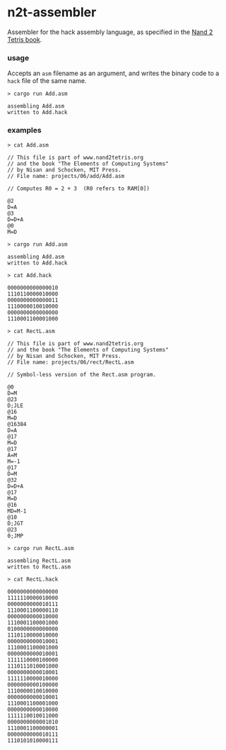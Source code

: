# n2t-assembler
Assembler for the hack assembly language, as specified in the [Nand 2 Tetris book](https://www.nand2tetris.org/).

### usage
Accepts an `asm` filename as an argument, and writes the binary code to a `hack` file of the same name.
```
> cargo run Add.asm

assembling Add.asm
written to Add.hack
```

### examples
```
> cat Add.asm

// This file is part of www.nand2tetris.org
// and the book "The Elements of Computing Systems"
// by Nisan and Schocken, MIT Press.
// File name: projects/06/add/Add.asm

// Computes R0 = 2 + 3  (R0 refers to RAM[0])

@2
D=A
@3
D=D+A
@0
M=D
```

```
> cargo run Add.asm

assembling Add.asm
written to Add.hack
```
```
> cat Add.hack

0000000000000010
1110110000010000
0000000000000011
1110000010010000
0000000000000000
1110001100001000
```

```
> cat RectL.asm

// This file is part of www.nand2tetris.org
// and the book "The Elements of Computing Systems"
// by Nisan and Schocken, MIT Press.
// File name: projects/06/rect/RectL.asm

// Symbol-less version of the Rect.asm program.

@0
D=M
@23
D;JLE
@16
M=D
@16384
D=A
@17
M=D
@17
A=M
M=-1
@17
D=M
@32
D=D+A
@17
M=D
@16
MD=M-1
@10
D;JGT
@23
0;JMP
```
```
> cargo run RectL.asm

assembling RectL.asm
written to RectL.asm
```
```
> cat RectL.hack

0000000000000000
1111110000010000
0000000000010111
1110001100000110
0000000000010000
1110001100001000
0100000000000000
1110110000010000
0000000000010001
1110001100001000
0000000000010001
1111110000100000
1110111010001000
0000000000010001
1111110000010000
0000000000100000
1110000010010000
0000000000010001
1110001100001000
0000000000010000
1111110010011000
0000000000001010
1110001100000001
0000000000010111
1110101010000111
```
